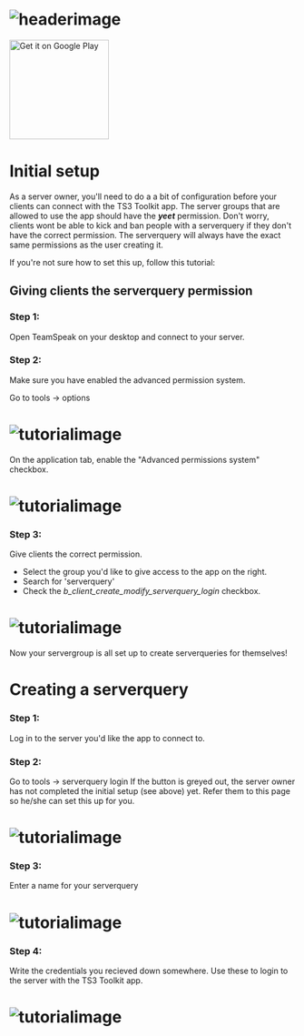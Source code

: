 # ![headerimage](https://imgur.com/VVTWfhe.png)
<a href='https://play.google.com/store/apps/details?id=com.kevin.teamspeakstatus&pcampaignid=MKT-Other-global-all-co-prtnr-py-PartBadge-Mar2515-1'><img width="175px" alt='Get it on Google Play' src='https://play.google.com/intl/en_us/badges/images/generic/en_badge_web_generic.png'/></a>

# Initial setup
As a server owner, you'll need to do a a bit of configuration before your clients can connect with the TS3 Toolkit app.
The server groups that are allowed to use the app should have the ***yeet*** permission.
Don't worry, clients wont be able to kick and ban people with a serverquery if they don't have the correct permission. The serverquery will always have the exact same permissions as the user creating it.

If you're not sure how to set this up, follow this tutorial:
## Giving clients the serverquery permission
### Step 1:
Open TeamSpeak on your desktop and connect to your server.

### Step 2:
Make sure you have enabled the advanced permission system.

Go to tools -> options

# ![tutorialimage](https://imgur.com/a57oPza.png)

On the application tab, enable the "Advanced permissions system" checkbox.

# ![tutorialimage](https://imgur.com/Pm9l6Ix.png)

### Step 3:
Give clients the correct permission.

- Select the group you'd like to give access to the app on the right.
- Search for 'serverquery'
- Check the *b_client_create_modify_serverquery_login* checkbox.

# ![tutorialimage](https://imgur.com/tH5PDJI.png)

Now your servergroup is all set up to create serverqueries for themselves!

# Creating a serverquery

### Step 1:
Log in to the server you'd like the app to connect to.

### Step 2:
Go to tools -> serverquery login
If the button is greyed out, the server owner has not completed the initial setup (see above) yet. Refer them to this page so he/she can set this up for you.

# ![tutorialimage](https://imgur.com/0bgOwi7.png)

### Step 3:
Enter a name for your serverquery

# ![tutorialimage](https://imgur.com/Sh70vJn.png)

### Step 4:
Write the credentials you recieved down somewhere.
Use these to login to the server with the TS3 Toolkit app.

# ![tutorialimage](https://imgur.com/QQ3TSDa.png)
